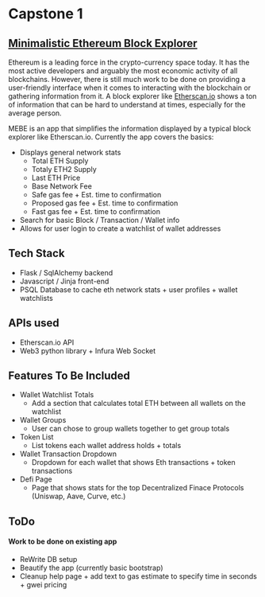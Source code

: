 # Capstone 1
## [Minimalistic Ethereum Block Explorer](https://www.mebe.herokuapp.com)

Ethereum is a leading force in the crypto-currency space today. It has the most active developers and arguably the most economic activity of all blockchains. However, there is still much work to be done on providing a user-friendly interface when it comes to interacting with the blockchain or gathering information from it. A block explorer like [Etherscan.io]([https](https://etherscan.io/)) shows a ton of information that can be hard to understand at times, especially for the average person.

MEBE is an app that simplifies the information displayed by a typical block explorer like Etherscan.io. Currently the app covers the basics:


* Displays general network stats
  * Total ETH Supply
  * Totaly ETH2 Supply
  * Last ETH Price
  * Base Network Fee
  * Safe gas fee + Est. time to confirmation
  * Proposed gas fee + Est. time to confirmation
  * Fast gas fee + Est. time to confirmation
* Search for basic Block / Transaction / Wallet info
* Allows for user login to create a watchlist of wallet addresses


## Tech Stack
* Flask / SqlAlchemy backend
* Javascript / Jinja front-end
* PSQL Database to cache eth network stats + user profiles + wallet watchlists


## APIs used
* Etherscan.io API
* Web3 python library + Infura Web Socket


## Features To Be Included
* Wallet Watchlist Totals
  * Add a section that calculates total ETH between all wallets on the watchlist
* Wallet Groups
  * User can chose to group wallets together to get group totals
* Token List
  * List tokens each wallet address holds + totals
* Wallet Transaction Dropdown
  * Dropdown for each wallet that shows Eth transactions + token transactions
* Defi Page
  * Page that shows stats for the top Decentralized Finace Protocols (Uniswap, Aave, Curve, etc.)

## ToDo
#### Work to be done on existing app
* ReWrite DB setup
* Beautify the app (currently basic bootstrap)
* Cleanup help page + add text to gas estimate to specify time in seconds + gwei pricing
